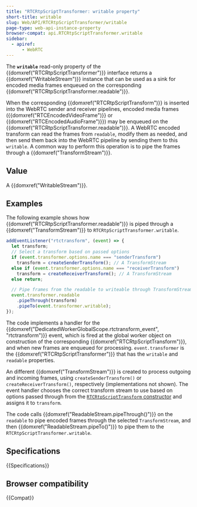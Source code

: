 ```yaml
---
title: "RTCRtpScriptTransformer: writable property"
short-title: writable
slug: Web/API/RTCRtpScriptTransformer/writable
page-type: web-api-instance-property
browser-compat: api.RTCRtpScriptTransformer.writable
sidebar:
  - apiref:
      - WebRTC
---
```


The **`writable`** read-only property of the {{domxref("RTCRtpScriptTransformer")}} interface returns a {{domxref("WritableStream")}} instance that can be used as a sink for encoded media frames enqueued on the corresponding {{domxref("RTCRtpScriptTransformer.readable")}}.

When the corresponding {{domxref("RTCRtpScriptTransform")}} is inserted into the WebRTC sender and receiver pipelines, encoded media frames ({{domxref("RTCEncodedVideoFrame")}} or {{domxref("RTCEncodedAudioFrame")}}) may be enqueued on the {{domxref("RTCRtpScriptTransformer.readable")}}.
A WebRTC encoded transform can read the frames from `readable`, modify them as needed, and then send them back into the WebRTC pipeline by sending them to this `writable`.
A common way to perform this operation is to pipe the frames through a {{domxref("TransformStream")}}.

## Value

A {{domxref("WritableStream")}}.

## Examples

The following example shows how {{domxref("RTCRtpScriptTransformer.readable")}} is piped through a {{domxref("TransformStream")}} to `RTCRtpScriptTransformer.writable`.

```js
addEventListener("rtctransform", (event) => {
  let transform;
  // Select a transform based on passed options
  if (event.transformer.options.name === "senderTransform")
    transform = createSenderTransform(); // A TransformStream
  else if (event.transformer.options.name === "receiverTransform")
    transform = createReceiverTransform(); // A TransformStream
  else return;

  // Pipe frames from the readable to writeable through TransformStream
  event.transformer.readable
    .pipeThrough(transform)
    .pipeTo(event.transformer.writable);
});
```

The code implements a handler for the {{domxref("DedicatedWorkerGlobalScope.rtctransform_event", "rtctransform")}} event, which is fired at the global worker object on construction of the corresponding {{domxref("RTCRtpScriptTransform")}}, and when new frames are enqueued for processing.
`event.transformer` is the {{domxref("RTCRtpScriptTransformer")}} that has the `writable` and `readable` properties.

An different {{domxref("TransformStream")}} is created to process outgoing and incoming frames, using `createSenderTransform()` or `createReceiverTransform()`, respectively (implementations not shown).
The event handler chooses the correct transform stream to use based on options passed through from the [`RTCRtpScriptTransform` constructor](/en-US/docs/Web/API/RTCRtpScriptTransform/RTCRtpScriptTransform) and assigns it to `transform`.

The code calls {{domxref("ReadableStream.pipeThrough()")}} on the `readable` to pipe encoded frames through the selected `TransformStream`, and then {{domxref("ReadableStream.pipeTo()")}} to pipe them to the `RTCRtpScriptTransformer.writable`.

## Specifications

{{Specifications}}

## Browser compatibility

{{Compat}}
